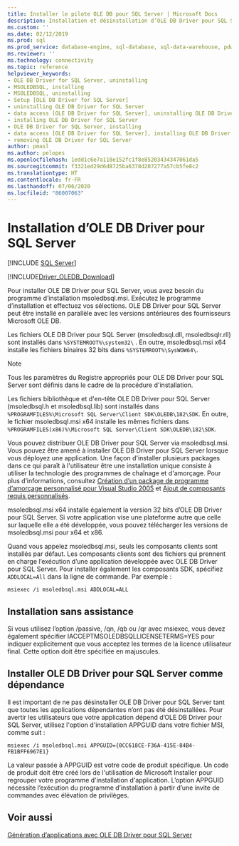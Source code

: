 ```yaml
---
title: Installer le pilote OLE DB pour SQL Server | Microsoft Docs
description: Installation et désinstallation d’OLE DB Driver pour SQL Server. Pour installer OLE DB Driver pour SQL Server, vous avez besoin du programme d’installation msoledbsql.msi
ms.custom: ''
ms.date: 02/12/2019
ms.prod: sql
ms.prod_service: database-engine, sql-database, sql-data-warehouse, pdw
ms.reviewer: ''
ms.technology: connectivity
ms.topic: reference
helpviewer_keywords:
- OLE DB Driver for SQL Server, uninstalling
- MSOLEDBSQL, installing
- MSOLEDBSQL, uninstalling
- Setup [OLE DB Driver for SQL Server]
- uninstalling OLE DB Driver for SQL Server
- data access [OLE DB Driver for SQL Server], uninstalling OLE DB Driver for SQL Server
- installing OLE DB Driver for SQL Server
- OLE DB Driver for SQL Server, installing
- data access [OLE DB Driver for SQL Server], installing OLE DB Driver for SQL Server
- removing OLE DB Driver for SQL Server
author: pmasl
ms.author: pelopes
ms.openlocfilehash: 1edd1c6e7a118e152fc1f8e85203434347061da5
ms.sourcegitcommit: f3321ed29d6d8725ba6378d207277a57cb5fe8c2
ms.translationtype: HT
ms.contentlocale: fr-FR
ms.lasthandoff: 07/06/2020
ms.locfileid: "86007063"
---
```

# <a name="installing-ole-db-driver-for-sql-server"></a>Installation d’OLE DB Driver pour SQL Server
[!INCLUDE [SQL Server](../../../includes/applies-to-version/sql-asdb-asdbmi-asa-pdw.md)]

[!INCLUDE[Driver_OLEDB_Download](../../../includes/driver_oledb_download.md)]

Pour installer OLE DB Driver pour SQL Server, vous avez besoin du programme d’installation msoledbsql.msi.
Exécutez le programme d’installation et effectuez vos sélections. OLE DB Driver pour SQL Server peut être installé en parallèle avec les versions antérieures des fournisseurs Microsoft OLE DB.

Les fichiers OLE DB Driver pour SQL Server (msoledbsql.dll, msoledbsqlr.rll) sont installés dans `%SYSTEMROOT%\system32\` . En outre, msoledbsql.msi x64 installe les fichiers binaires 32 bits dans `%SYSTEMROOT%\SysWOW64\`.

> [!NOTE]  
> Tous les paramètres du Registre appropriés pour OLE DB Driver pour SQL Server sont définis dans le cadre de la procédure d'installation.  

Les fichiers bibliothèque et d'en-tête OLE DB Driver pour SQL Server (msoledbsql.h et msoledbsql.lib) sont installés dans `%PROGRAMFILES%\Microsoft SQL Server\Client SDK\OLEDB\182\SDK`. En outre, le fichier msoledbsql.msi x64 installe les mêmes fichiers dans `%PROGRAMFILES(x86)%\Microsoft SQL Server\Client SDK\OLEDB\182\SDK`.  

Vous pouvez distribuer OLE DB Driver pour SQL Server via msoledbsql.msi. Vous pouvez être amené à installer OLE DB Driver pour SQL Server lorsque vous déployez une application. Une façon d'installer plusieurs packages dans ce qui paraît à l'utilisateur être une installation unique consiste à utiliser la technologie des programmes de chaînage et d'amorçage. Pour plus d’informations, consultez [Création d’un package de programme d’amorçage personnalisé pour Visual Studio 2005](https://go.microsoft.com/fwlink/?LinkId=115667) et [Ajout de composants requis personnalisés](https://go.microsoft.com/fwlink/?LinkId=115668).  
  
msoledbsql.msi x64 installe également la version 32 bits d’OLE DB Driver pour SQL Server. Si votre application vise une plateforme autre que celle sur laquelle elle a été développée, vous pouvez télécharger les versions de msoledbsql.msi pour x64 et x86.

Quand vous appelez msoledbsql.msi, seuls les composants clients sont installés par défaut. Les composants clients sont des fichiers qui prennent en charge l’exécution d’une application développée avec OLE DB Driver pour SQL Server. Pour installer également les composants SDK, spécifiez `ADDLOCAL=All` dans la ligne de commande. Par exemple :  

`msiexec /i msoledbsql.msi ADDLOCAL=ALL`  

## <a name="silent-install"></a>Installation sans assistance  
 Si vous utilisez l’option /passive, /qn, /qb ou /qr avec msiexec, vous devez également spécifier IACCEPTMSOLEDBSQLLICENSETERMS=YES pour indiquer explicitement que vous acceptez les termes de la licence utilisateur final. Cette option doit être spécifiée en majuscules.  

## <a name="installing-ole-db-driver-for-sql-server-as-a-dependency"></a>Installer OLE DB Driver pour SQL Server comme dépendance  
Il est important de ne pas désinstaller OLE DB Driver pour SQL Server tant que toutes les applications dépendantes n’ont pas été désinstallées. Pour avertir les utilisateurs que votre application dépend d’OLE DB Driver pour SQL Server, utilisez l'option d'installation APPGUID dans votre fichier MSI, comme suit :  

 `msiexec /i msoledbsql.msi APPGUID={0CC618CE-F36A-415E-84B4-FB1BFF6967E1}`  

La valeur passée à APPGUID est votre code de produit spécifique. Un code de produit doit être créé lors de l'utilisation de Microsoft Installer pour regrouper votre programme d'installation d'application.
L’option APPGUID nécessite l’exécution du programme d’installation à partir d’une invite de commandes avec élévation de privilèges.

## <a name="see-also"></a>Voir aussi  
 [Génération d’applications avec OLE DB Driver pour SQL Server](../../oledb/applications/building-applications-with-oledb-driver-for-sql-server.md)   
